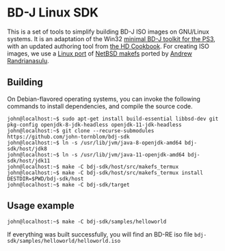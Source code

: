 # BD-J Linux SDK 
This is a set of tools to simplify building BD-J ISO images on GNU/Linux systems.
It is an adaptation of the Win32 [minimal BD-J toolkit for the PS3][ps3],
with an updated authoring tool from [the HD Cookbook][hdc]. For creating ISO
images, we use a [Linux port][makefs_termux] of [NetBSD makefs][makefs] ported
by [Andrew Randrianasulu][Randrianasulu].

## Building
On Debian-flavored operating systems, you can invoke the following commands to
install dependencies, and compile the source code.

```console
john@localhost:~$ sudo apt-get install build-essential libbsd-dev git pkg-config openjdk-8-jdk-headless openjdk-11-jdk-headless
john@localhost:~$ git clone --recurse-submodules https://github.com/john-tornblom/bdj-sdk
john@localhost:~$ ln -s /usr/lib/jvm/java-8-openjdk-amd64 bdj-sdk/host/jdk8
john@localhost:~$ ln -s /usr/lib/jvm/java-11-openjdk-amd64 bdj-sdk/host/jdk11
john@localhost:~$ make -C bdj-sdk/host/src/makefs_termux
john@localhost:~$ make -C bdj-sdk/host/src/makefs_termux install DESTDIR=$PWD/bdj-sdk/host
john@localhost:~$ make -C bdj-sdk/target
```

## Usage example
```console
john@localhost:~$ make -C bdj-sdk/samples/helloworld
```
If everything was built successfully, you will find an BD-RE iso file
`bdj-sdk/samples/helloworld/helloworld.iso`

[ps3]: https://ps3.brewology.com/downloads/download.php?id=2171&mcid=4
[hdc]: http://oliverlietz.github.io/bd-j/hdcookbook.html
[makefs_termux]: https://github.com/Randrianasulu/makefs_termux
[makefs]: https://man.netbsd.org/makefs.8
[Randrianasulu]: https://github.com/Randrianasulu
